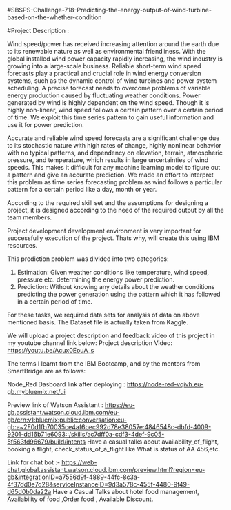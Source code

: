 #SBSPS-Challenge-718-Predicting-the-energy-output-of-wind-turbine-based-on-the-whether-condition

#Project Description :

Wind speed/power has received increasing attention around the earth due to its renewable nature as well as environmental friendliness. With the global installed wind power capacity rapidly increasing, the wind industry is growing into a large-scale business. Reliable short-term wind speed forecasts play a practical and crucial role in wind energy conversion systems, such as the dynamic control of wind turbines and power system scheduling. A precise forecast needs to overcome problems of variable energy production caused by fluctuating weather conditions. Power generated by wind is highly dependent on the wind speed. Though it is highly non-linear, wind speed follows a certain pattern over a certain period of time. We exploit this time series pattern to gain useful information and use it for power prediction. 

Accurate and reliable wind speed forecasts are a significant challenge due to its stochastic nature with high rates of change, highly nonlinear behavior with no typical patterns, and dependency on elevation, terrain, atmospheric pressure, and temperature, which results in large uncertainties of wind speeds. This makes it difficult for any machine learning model to figure out a pattern and give an accurate prediction. We made an effort to interpret this problem as time series forecasting problem as wind follows a particular pattern for a certain period like a day, month or year.

According to the required skill set and the assumptions for designing a project, it is designed according to the need of the required output by all the team members.

Project development development environment is very important for successfully execution of the project.
Thats why, will create this using IBM resources.

This prediction problem was divided into two categories: 
1. Estimation: Given weather conditions like temperature, wind speed, pressure etc. determining the energy power prediction. 
2. Prediction: Without knowing any details about the weather conditions predicting the power generation using the pattern which it has followed in a certain period of time.

For these tasks, we required data sets for analysis of data on above mentioned basis.
The Dataset file is actually taken from Kaggle. 

We will upload a project description and feedback video of this project in my youtube channel link below: 
Project description Video: https://youtu.be/Acux0EouA_s

The terms I learnt from the IBM Bootcamp, and by the mentors from SmartBridge are as follows:

Node_Red Dasboard link after deploying : https://node-red-vqivh.eu-gb.mybluemix.net/ui

Preview link of Watson Assistant : https://eu-gb.assistant.watson.cloud.ibm.com/eu-gb/crn:v1:bluemix:public:conversation:eu-gb:a~2F0d1fb70035ce4af6bec992d78e38057e:4846548c-dbfd-4009-9201-dd16b71e6093::/skills/ac7dff0a-cdf3-4def-9c05-5f563fd96679/build/intents Have a casual talks about availability_of_flight, booking a flight, check_status_of_a_flight like What is status of AA 456,etc.

Link for chat bot :- https://web-chat.global.assistant.watson.cloud.ibm.com/preview.html?region=eu-gb&integrationID=a7556d9f-4889-44fc-8c3a-4f37dd0e7d28&serviceInstanceID=9d3a578c-455f-4480-9f49-d65d0b0da22a
Have a Casual Talks about hotel food management, Availability of food ,Order food , Available Discount.
